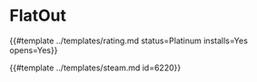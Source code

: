 # FlatOut
<!-- script:Aliases [] -->

{{#template ../templates/rating.md status=Platinum installs=Yes opens=Yes}}

{{#template ../templates/steam.md id=6220}}
